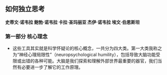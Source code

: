 ## 如何独立思考

 **史蒂文·诺韦拉 鲍勃·诺韦拉 卡拉·圣玛丽亚 杰伊·诺韦拉 埃文·伯恩斯坦**


### 第一部分 核心理念

* 这些工具其实就是科学怀疑论的核心概念，一共分为四大类。第一大类我称之为“神经心理局限性”（neuropsychological humility），包括导致大脑功能受限或出错的各种可能。大脑是我们探索和理解外部世界最重要的器官，我们当然有必要进一步了解它的工作原理。

